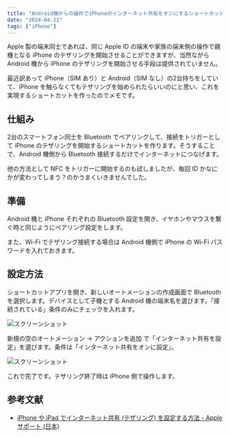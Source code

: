 ```yaml
---
title: "Android機からの操作でiPhoneのインターネット共有をオンにするショートカット"
date: "2024-04-21"
tags: ["iPhone"]
---
```


Apple 製の端末同士であれば、同じ Apple ID の端末や家族の端末側の操作で親機となる iPhone のテザリングを開始させることができますが、当然ながら Android 機から iPhone のテザリングを開始させる手段は提供されていません。

最近訳あって iPhone（SIM あり）と Android（SIM なし）の2台持ちをしていて、iPhone を触らなくてもテザリングを始められたらいいのにと思い、これを実現するショートカットを作ったのでメモです。

## 仕組み

2台のスマートフォン同士を Bluetooth でペアリングして、接続をトリガーとして iPhone のテザリングを開始するショートカットを作ります。そうすることで、Android 機側から Bluetooth 接続するだけでインターネットにつなげます。

他の方法として NFC をトリガーに開始するのも試しましたが、毎回 ID かなにかが変わってしまう？のかうまくいきませんでした。

## 準備

Android 機と iPhone それぞれの Bluetooth 設定を開き、イヤホンやマウスを繋ぐ時と同じようにペアリング設定をします。

また、Wi-Fi でテザリング接続する場合は Android 機側で iPhone の Wi-Fi パスワードを入れておきます。

## 設定方法

ショートカットアプリを開き、新しいオートメーションの作成画面で Bluetooth を選択します。デバイスとして子機とする Android 機の端末名を選びます。「接続されている」条件のみにチェックを入れます。

![スクリーンショット](/images/posts/2024/04/iphone_internet_sharing_1.png)

新規の空のオートメーション → アクションを追加 で「インターネット共有を設定」を選びます。条件は「インターネット共有をオンに設定」。

![スクリーンショット](/images/posts/2024/04/iphone_internet_sharing_2.png)

これで完了です。テザリング終了時は iPhone 側で操作します。

## 参考文献

* [iPhone や iPad でインターネット共有 (テザリング) を設定する方法 - Apple サポート (日本)](https://support.apple.com/ja-jp/111785)
